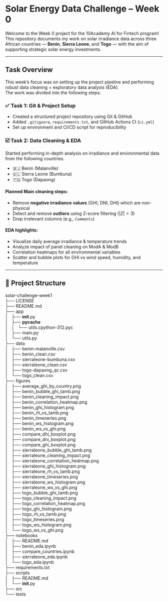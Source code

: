 # Solar Energy Data Challenge – Week 0

Welcome to the Week 0 project for the 10Academy AI for Fintech program!  
This repository documents my work on solar irradiance data across three African countries — **Benin**, **Sierra Leone**, and **Togo** — with the aim of supporting strategic solar energy investments.

---

## Task Overview

This week’s focus was on setting up the project pipeline and performing robust data cleaning + exploratory data analysis (EDA).  
The work was divided into the following steps.

### ✅ Task 1: Git & Project Setup
- Created a structured project repository using Git & GitHub
- Added `.gitignore`, `requirements.txt`, and GitHub Actions CI (`ci.yml`)
- Set up environment and CI/CD script for reproducibility

### ☑️ Task 2: Data Cleaning & EDA
Started performing in-depth analysis on irradiance and environmental data from the following countries.
- 🇧🇯 Benin (Malanville)
- 🇸🇱 Sierra Leone (Bumbuna)
- 🇹🇬 Togo (Dapaong)

#### Planned Main cleaning steps:
- Remove **negative irradiance values** (GHI, DNI, DHI) which are non-physical
- Detect and remove **outliers** using Z-score filtering ($|Z| > 3$)
- Drop irrelevant columns (e.g., `Comments`)

#### EDA highlights:
- Visualize daily average irradiance & temperature trends
- Analyze impact of panel cleaning on ModA & ModB
- Correlation heatmaps for all environmental variables
- Scatter and bubble plots for GHI vs wind speed, humidity, and temperature

---

## 📁 Project Structure

solar-challenge-week1 <br>
├── LICENSE <br>
├── README.md <br>
├── app <br>
│   ├── __init__.py <br>
│   ├── __pycache__ <br>
│   │   └── utils.cpython-312.pyc <br>
│   ├── main.py <br>
│   └── utils.py <br>
├── data <br>
│   ├── benin-malanville.csv <br>
│   ├── benin_clean.csv <br>
│   ├── sierraleone-bumbuna.csv <br>
│   ├── sierraleone_clean.csv <br>
│   ├── togo-dapaong_qc.csv <br>
│   └── togo_clean.csv <br>
├── figures <br>
│   ├── average_ghi_by_country.png <br>
│   ├── benin_bubble_ghi_tamb.png <br>
│   ├── benin_cleaning_impact.png <br>
│   ├── benin_correlation_heatmap.png <br>
│   ├── benin_ghi_histogram.png <br>
│   ├── benin_rh_vs_tamb.png <br>
│   ├── benin_timeseries.png <br>
│   ├── benin_ws_histogram.png <br>
│   ├── benin_ws_vs_ghi.png <br>
│   ├── compare_dhi_boxplot.png <br>
│   ├── compare_dni_boxplot.png <br>
│   ├── compare_ghi_boxplot.png <br>
│   ├── sierraleone_bubble_ghi_tamb.png <br>
│   ├── sierraleone_cleaning_impact.png <br>
│   ├── sierraleone_correlation_heatmap.png <br>
│   ├── sierraleone_ghi_histogram.png <br>
│   ├── sierraleone_rh_vs_tamb.png <br>
│   ├── sierraleone_timeseries.png <br>
│   ├── sierraleone_ws_histogram.png <br>
│   ├── sierraleone_ws_vs_ghi.png <br>
│   ├── togo_bubble_ghi_tamb.png <br>
│   ├── togo_cleaning_impact.png <br>
│   ├── togo_correlation_heatmap.png <br>
│   ├── togo_ghi_histogram.png <br>
│   ├── togo_rh_vs_tamb.png <br>
│   ├── togo_timeseries.png <br>
│   ├── togo_ws_histogram.png <br>
│   └── togo_ws_vs_ghi.png <br>
├── notebooks <br>
│   ├── README.md <br>
│   ├── benin_eda.ipynb <br>
│   ├── compare_countries.ipynb <br>
│   ├── sierraleone_eda.ipynb <br>
│   └── togo_eda.ipynb <br>
├── requirements.txt <br>
├── scripts <br>
│   ├── README.md <br>
│   └── __init__.py <br>
├── src <br>
└── tests <br>
